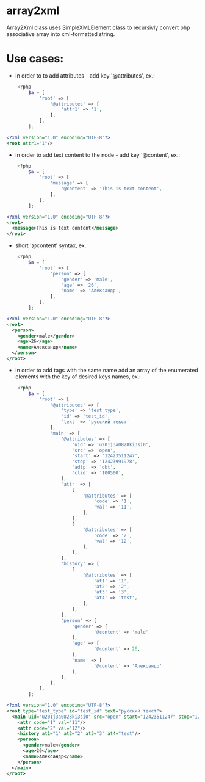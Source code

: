 array2xml
=========

Array2Xml class uses SimpleXMLElement class to recursivly convert php associative array into xml-formatted string.

Use cases:
==========
 * in order to to add attributes - add key '@attributes', ex.:
```php
 	<?php
 		$a = [
 			'root' => [
 				'@attributes' => [
 					'attr1' => '1',
 				],
 			],
 		];
```
```xml
<?xml version="1.0" encoding="UTF-8"?>
<root attr1="1"/>
```

 * in order to add text content to the node - add key '@content', ex.:
```php
	<?php
		$a = [
		    'root' => [
		        'message' => [
		            '@content' => 'This is text content',
		        ],
		    ],
		];
```
```xml
<?xml version="1.0" encoding="UTF-8"?>
<root>
  <message>This is text content</message>
</root>
```

 * short '@content' syntax, ex.:
```php
 	<?php
		$a = [
		    'root' => [
		        'person' => [
		            'gender' => 'male',
		            'age' => '26',
		            'name' => 'Александр',
		        ],
		    ],
		];
```
```xml
<?xml version="1.0" encoding="UTF-8"?>
<root>
  <person>
    <gender>male</gender>
    <age>26</age>
    <name>Александр</name>
  </person>
</root>
```

 * in order to add tags with the same name add an array of the enumerated elements with the key of desired keys names, ex.:
```php
 	<?php
		$a = [
		    'root' => [
		        '@attributes' => [
		            'type' => 'test_type',
		            'id' => 'test_id',
		            'text' => 'русский текст'
		        ],
		        'main' => [
		            '@attributes' => [
		                'uid' => 'u201j3a0828ki3si0',
		                'src' => 'open',
		                'start' => '12423511247',
		                'stop' => '12423991978',
		                'adtp' => 'dbt',
		                'clid' => '100500',
		            ],
		            'attr' => [
		                [
		                    '@attributes' => [
		                        'code' => '1',
		                        'val' => '11',
		                    ],
		                ],
		                [
		                    '@attributes' => [
		                        'code' => '2',
		                        'val' => '12',
		                    ],
		                ],
		            ],
		            'history' => [
		                [
		                    '@attributes' => [
		                        'at1' => '1',
		                        'at2' => '2',
		                        'at3' => '3',
		                        'at4' => 'test',
		                    ],
		                ],
		            ],
		            'person' => [
		                'gender' => [
		                    	'@content' => 'male'
		                ],
		                'age' => [
		                    	'@content' => 26,
		                ],
		                'name' => [
		                    	'@content' => 'Александр'
		                ],
		            ],
		        ],
		    ],
		];
```
```xml
<?xml version="1.0" encoding="UTF-8"?>
<root type="test_type" id="test_id" text="русский текст">
  <main uid="u201j3a0828ki3si0" src="open" start="12423511247" stop="12423991978" adtp="dbt" clid="100500">
    <attr code="1" val="11"/>
    <attr code="2" val="12"/>
    <history at1="1" at2="2" at3="3" at4="test"/>
    <person>
      <gender>male</gender>
      <age>26</age>
      <name>Александр</name>
    </person>
  </main>
</root>
```

